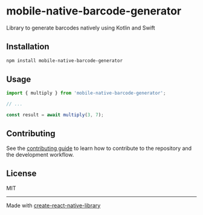 # mobile-native-barcode-generator

Library to generate barcodes natively using Kotlin and Swift

## Installation

```sh
npm install mobile-native-barcode-generator
```

## Usage


```js
import { multiply } from 'mobile-native-barcode-generator';

// ...

const result = await multiply(3, 7);
```


## Contributing

See the [contributing guide](CONTRIBUTING.md) to learn how to contribute to the repository and the development workflow.

## License

MIT

---

Made with [create-react-native-library](https://github.com/callstack/react-native-builder-bob)
